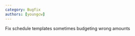 ```yaml
---
category: Bugfix
authors: [youngcw]
---
```


Fix schedule templates sometimes budgeting wrong amounts
